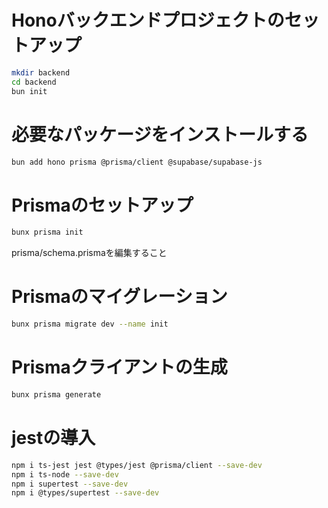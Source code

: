 
# Honoバックエンドプロジェクトのセットアップ

```bash
mkdir backend
cd backend
bun init
```

# 必要なパッケージをインストールする

```bash
bun add hono prisma @prisma/client @supabase/supabase-js
```

# Prismaのセットアップ

```bash
bunx prisma init
```

prisma/schema.prismaを編集すること

# Prismaのマイグレーション

```bash
bunx prisma migrate dev --name init
```

# Prismaクライアントの生成

```bash
bunx prisma generate
```

# jestの導入

```bash
npm i ts-jest jest @types/jest @prisma/client --save-dev
npm i ts-node --save-dev
npm i supertest --save-dev
npm i @types/supertest --save-dev
```